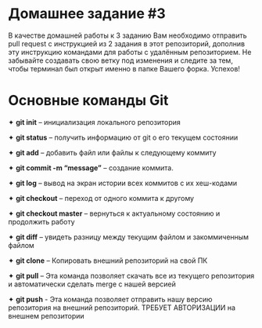 # Домашнее задание #3

В качестве домашней работы к 3 заданию Вам необходимо отправить pull request с инструкцией из 2 задания в этот репозиторий, дополнив эту инструкцию командами для работы с удалённым репозиторием. Не забывайте создавать свою ветку под изменения и следите за тем, чтобы терминал был открыт именно в папке Вашего форка. Успехов!

# **Основные команды Git** #

✦ **git init** – инициализация локального репозитория

✦ **git status** – получить информацию от git о его текущем состоянии

✦ **git add** – добавить файл или файлы к следующему коммиту

✦ **git commit -m “message”** – создание коммита.

✦ **git log** – вывод на экран истории всех коммитов с их хеш-кодами

✦ **git checkout** – переход от одного коммита к другому

✦ **git checkout master** – вернуться к актуальному состоянию и продолжить работу

✦ **git diff** – увидеть разницу между текущим файлом и закоммиченным файлом

✦ **git clone** – Копировать внешний репозиторий на свой ПК

✦ **git pull** – Эта команда позволяет скачать все из текущего репозитория и автоматически сделать merge с нашей версией

✦ **git push** - Эта команда позволяет отправить нашу версию репозитория на внешний репозиторий. ТРЕБУЕТ АВТОРИЗАЦИИ на внешнем репозитории